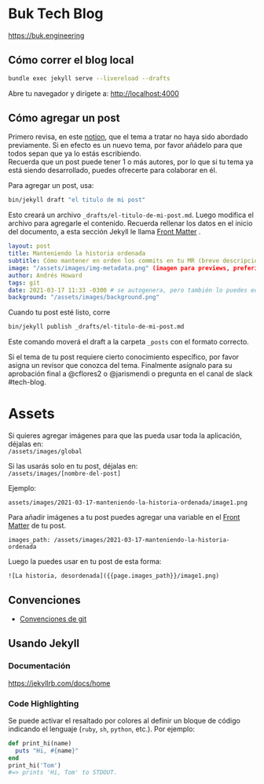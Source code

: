 # Buk Tech Blog

<https://buk.engineering>

## Cómo correr el blog local

```sh
bundle exec jekyll serve --livereload --drafts
```

Abre tu navegador y dirígete a: <http://localhost:4000>

## Cómo agregar un post

Primero revisa, en este [notion](https://www.notion.so/bukhr/Blog-1872a9fbf389428dae20b06a8bfdbff9), que el tema a tratar no haya sido abordado previamente. Si en efecto es un nuevo tema, por favor añádelo para que todos sepan que ya lo estás escribiendo.\
Recuerda que un post puede tener 1 o más autores, por lo que si tu tema ya está siendo desarrollado, puedes ofrecerte para colaborar en él.

Para agregar un post, usa:

```sh
bin/jekyll draft "el titulo de mi post"
```

Esto creará un archivo `_drafts/el-titulo-de-mi-post.md`. Luego modifica el archivo
para agregarle el contenido.
Recuerda rellenar los datos en el inicio del documento, a esta sección Jekyll le llama [Front Matter](https://jekyllrb.com/docs/front-matter/)
.

```yaml
layout: post
title: Manteniendo la historia ordenada
subtitle: Cómo mantener en orden los commits en tu MR (breve descripción para previews)
image: "/assets/images/img-metadata.png" (imagen para previews, preferiblemente menos de 200px de ancho)
author: Andrés Howard
tags: git
date: 2021-03-17 11:33 -0300 # se autogenera, pero también lo puedes editar
background: "/assets/images/background.png"
```

Cuando tu post esté listo, corre

```sh
bin/jekyll publish _drafts/el-titulo-de-mi-post.md
```

Este comando moverá el draft a la carpeta `_posts` con el formato correcto.

Si el tema de tu post requiere cierto conocimiento específico, por favor asigna un revisor que conozca del tema.
Finalmente asígnalo para su aprobación final a @cflores2 o @jarismendi o pregunta en el canal de slack #tech-blog.

# Assets

Si quieres agregar imágenes para que las pueda usar toda la aplicación, déjalas en: \
`/assets/images/global`

Si las usarás solo en tu post, déjalas en: \
`/assets/images/[nombre-del-post]`

Ejemplo:

```
assets/images/2021-03-17-manteniendo-la-historia-ordenada/image1.png
```

Para añadir imágenes a tu post puedes agregar una variable en el [Front Matter](https://jekyllrb.com/docs/front-matter/) de tu post.

```
images_path: /assets/images/2021-03-17-manteniendo-la-historia-ordenada
```

Luego la puedes usar en tu post de esta forma:

```
![La historia, desordenada]({{page.images_path}}/image1.png)
```

## Convenciones

- [Convenciones de git](docs/git-conventions.md)

## Usando Jekyll

### Documentación

<https://jekyllrb.com/docs/home>

### Code Highlighting

Se puede activar el resaltado por colores al definir un bloque de código indicando el lenguaje (`ruby`, `sh`, `python`, etc.). Por ejemplo:

```ruby
def print_hi(name)
  puts "Hi, #{name}"
end
print_hi('Tom')
#=> prints 'Hi, Tom' to STDOUT.
```
